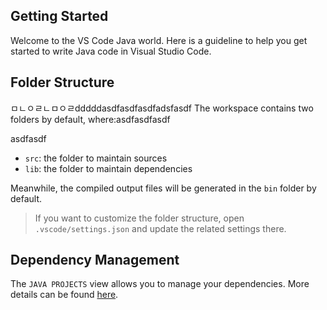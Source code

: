 ## Getting Started

Welcome to the VS Code Java world. Here is a guideline to help you get started to write Java code in Visual Studio Code.

## Folder Structure
ㅁㄴㅇㄹㄴㅁㅇㄹdddddasdfasdfasdfadsfasdf
The workspace contains two folders by default, where:asdfasdfasdf

asdfasdf

- `src`: the folder to maintain sources
- `lib`: the folder to maintain dependencies

Meanwhile, the compiled output files will be generated in the `bin` folder by default.

> If you want to customize the folder structure, open `.vscode/settings.json` and update the related settings there.

## Dependency Management

The `JAVA PROJECTS` view allows you to manage your dependencies. More details can be found [here](https://github.com/microsoft/vscode-java-dependency#manage-dependencies).
